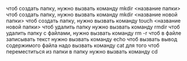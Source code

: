 чтоб создать папку, нужно вызвать команду mkdir <название папки>
чтоб создать папку, нужно вызвать команду mkdir <название новой папки>
чтоб создать папку, нужно вызвать команду touch <название новой папки>
чтоб удалить папку нужно вызвать команду rmdir
чтоб удалить папку с файлами, нужно вызвать команду rm -r
чтоб в файле записывать текст нужно вызвать команду echo 
чтоб вызвать вывод содержимого файла надо вызвать команду cat
для того чтоб переместиться из папки в папку нужно вызвать команду cd
